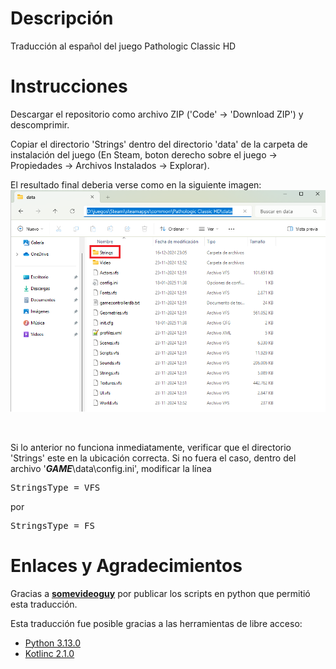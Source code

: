 # Descripción
Traducción al español del juego Pathologic Classic HD

# Instrucciones
Descargar el repositorio como archivo ZIP ('Code' -> 'Download ZIP') y descomprimir.

Copiar el directorio 'Strings' dentro del directorio 'data' de la carpeta de instalación del juego (En Steam, boton derecho sobre el juego -> Propiedades -> Archivos Instalados -> Explorar).

El resultado final deberia verse como en la siguiente imagen:
![Resultado](readme01.png)

<br>

Si lo anterior no funciona inmediatamente, verificar que el directorio 'Strings' este en la ubicación correcta.
Si no fuera el caso, dentro del archivo '_**GAME**_\data\config.ini', modificar la línea 

<pre>StringsType = VFS</pre>

por

<pre>StringsType = FS</pre>

# Enlaces y Agradecimientos
Gracias a [**somevideoguy**](https://github.com/somevideoguy/pathologic) por publicar los scripts en python que permitió esta traducción.

Esta traducción fue posible gracias a las herramientas de libre acceso:
- [Python 3.13.0](https://www.python.org/downloads/)
- [Kotlinc 2.1.0](https://kotlinlang.org/docs/command-line.html)

